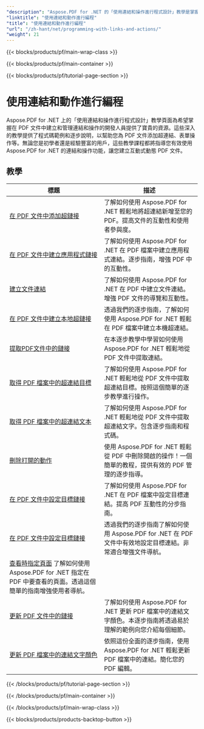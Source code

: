 ```yaml
---
"description": "Aspose.PDF for .NET 的「使用連結和操作進行程式設計」教學是掌握在 PDF 文件中建立和管理互動式連結的綜合資源。"
"linktitle": "使用連結和動作進行編程"
"title": "使用連結和動作進行編程"
"url": "/zh-hant/net/programming-with-links-and-actions/"
"weight": 21
---
```


{{< blocks/products/pf/main-wrap-class >}}

{{< blocks/products/pf/main-container >}}

{{< blocks/products/pf/tutorial-page-section >}}

# 使用連結和動作進行編程

Aspose.PDF for .NET 上的「使用連結和操作進行程式設計」教學頁面為希望掌握在 PDF 文件中建立和管理連結和操作的開發人員提供了寶貴的資源。這些深入的教學提供了程式碼範例和逐步說明，以幫助您為 PDF 文件添加超連結、表單操作等。無論您是初學者還是經驗豐富的用戶，這些教學課程都將指導您有效使用 Aspose.PDF for .NET 的連結和操作功能，讓您建立互動式動態 PDF 文件。

## 教學
|標題 |描述 |
| --- | --- | 
| [在 PDF 文件中添加超鏈接](./add-hyperlink/) |了解如何使用 Aspose.PDF for .NET 輕鬆地將超連結新增至您的 PDF。提高文件的互動性和使用者參與度。 |  
| [在 PDF 文件中建立應用程式鏈接](./create-application-link/) |了解如何使用 Aspose.PDF for .NET 在 PDF 檔案中建立應用程式連結。逐步指南，增強 PDF 中的互動性。 |  
| [建立文件連結](./create-document-link/) |了解如何使用 Aspose.PDF for .NET 在 PDF 中建立文件連結。增強 PDF 文件的導覽和互動性。 |  
| [在 PDF 文件中建立本地超鏈接](./create-local-hyperlink/) |透過我們的逐步指南，了解如何使用 Aspose.PDF for .NET 輕鬆在 PDF 檔案中建立本機超連結。 |  
| [提取PDF文件中的鏈接](./extract-links/) |在本逐步教學中學習如何使用 Aspose.PDF for .NET 輕鬆地從 PDF 文件中提取連結。 |  
| [取得 PDF 檔案中的超連結目標](./get-hyperlink-destinations/) |了解如何使用 Aspose.PDF for .NET 輕鬆地從 PDF 文件中提取超連結目標。按照這個簡單的逐步教學進行操作。 |  
| [取得 PDF 檔案中的超連結文本](./get-hyperlink-text/) |了解如何使用 Aspose.PDF for .NET 輕鬆地從 PDF 文件中提取超連結文字。包含逐步指南和程式碼。 |  
| [刪除打開的動作](./remove-open-action/) |使用 Aspose.PDF for .NET 輕鬆從 PDF 中刪除開啟的操作！一個簡單的教程，提供有效的 PDF 管理的逐步指導。 |  
| [在 PDF 文件中設定目標鏈接](./set-destination-link/) |了解如何使用 Aspose.PDF for .NET 在 PDF 檔案中設定目標連結。提高 PDF 互動性的分步指南。 |  
| [在 PDF 文件中設定目標鏈接](./set-target-link/) |透過我們的逐步指南了解如何使用 Aspose.PDF for .NET 在 PDF 文件中有效地設定目標連結。非常適合增強文件導航。 |  
| [查看時指定頁面](./specify-page-when-viewing/) 了解如何使用 Aspose.PDF for .NET 指定在 PDF 中要查看的頁面。透過這個簡單的指南增強使用者導航。 |  
| [更新 PDF 文件中的鏈接](./update-links/) |了解如何使用 Aspose.PDF for .NET 更新 PDF 檔案中的連結文字顏色。本逐步指南將透過易於理解的範例向您介紹每個細節。 |  
| [更新 PDF 檔案中的連結文字顏色](./update-link-text-color/) |依照這份全面的逐步指南，使用 Aspose.PDF for .NET 輕鬆更新 PDF 檔案中的連結。簡化您的 PDF 編輯。 |  

{{< /blocks/products/pf/tutorial-page-section >}}

{{< /blocks/products/pf/main-container >}}

{{< /blocks/products/pf/main-wrap-class >}}

{{< blocks/products/products-backtop-button >}}
